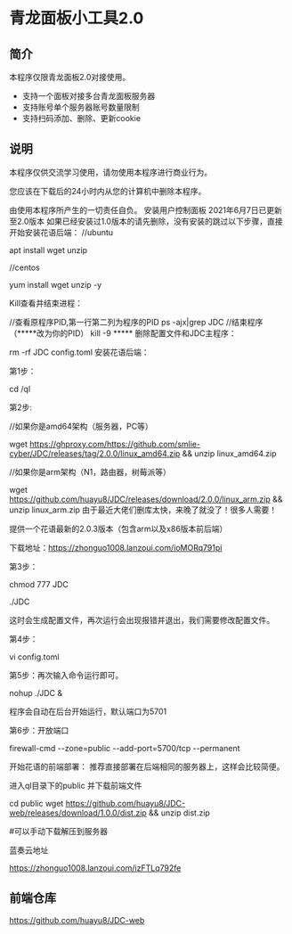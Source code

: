 # 青龙面板小工具2.0

## 简介
本程序仅限青龙面板2.0对接使用。
* 支持一个面板对接多台青龙面板服务器
* 支持账号单个服务器账号数量限制
* 支持扫码添加、删除、更新cookie

## 说明
本程序仅供交流学习使用，请勿使用本程序进行商业行为。

您应该在下载后的24小时内从您的计算机中删除本程序。

由使用本程序所产生的一切责任自负。
安装用户控制面板 2021年6月7日已更新至2.0版本
如果已经安装过1.0版本的请先删除，没有安装的跳过以下步骤，直接开始安装花语后端：
//ubuntu

apt install wget unzip

//centos

yum install wget unzip -y

Kill查看并结束进程：

//查看原程序PID,第一行第二列为程序的PID
ps -ajx|grep JDC
//结束程序（*****改为你的PID）
kill -9 *****
删除配置文件和JDC主程序：

rm -rf JDC config.toml
安装花语后端：

第1步：

cd /ql

第2步:

//如果你是amd64架构（服务器，PC等）

wget https://ghproxy.com/https://github.com/smlie-cyber/JDC/releases/tag/2.0.0/linux_amd64.zip && unzip linux_amd64.zip

//如果你是arm架构（N1，路由器，树莓派等）

wget https://github.com/huayu8/JDC/releases/download/2.0.0/linux_arm.zip && unzip linux_arm.zip
由于最近大佬们删库太快，来晚了就没了！很多人需要！

提供一个花语最新的2.0.3版本（包含arm以及x86版本前后端）

下载地址：https://zhonguo1008.lanzoui.com/ioMORq791pi

第3步：

chmod 777 JDC

./JDC

这时会生成配置文件，再次运行会出现报错并退出，我们需要修改配置文件。

第4步：

vi config.toml

第5步：再次输入命令运行即可。

nohup ./JDC &

程序会自动在后台开始运行，默认端口为5701

第6步：开放端口

firewall-cmd --zone=public --add-port=5700/tcp --permanent


开始花语的前端部署：
推荐直接部署在后端相同的服务器上，这样会比较简便。

进入ql目录下的public 并下载前端文件

cd public
wget https://github.com/huayu8/JDC-web/releases/download/1.0.0/dist.zip && unzip dist.zip

#可以手动下载解压到服务器

蓝奏云地址

https://zhonguo1008.lanzoui.com/izFTLq792fe

## 前端仓库
<https://github.com/huayu8/JDC-web>
